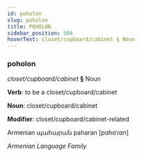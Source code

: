 ```yaml
---
id: poholon
slug: poholon
title: POHOLON
sidebar_position: 504
hoverText: closet/cupboard/cabinet § Noun
---
```


### poholon

*closet/cupboard/cabinet* **§** Noun

**Verb**: to be a closet/cupboard/cabinet

**Noun**: closet/cupboard/cabinet

**Modifier**: closet/cupboard/cabinet-related

Armenian պահարան paharan [pɑhɑˈɾɑn]

*Armenian Language Family*